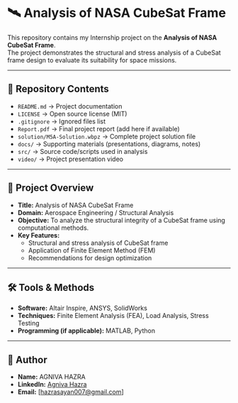 # 🛰️ Analysis of NASA CubeSat Frame

This repository contains my Internship project on the **Analysis of NASA CubeSat Frame**.  
The project demonstrates the structural and stress analysis of a CubeSat frame design to evaluate its suitability for space missions.  

---



## 📑 Repository Contents
- `README.md` → Project documentation  
- `LICENSE` → Open source license (MIT)  
- `.gitignore` → Ignored files list  
- `Report.pdf` → Final project report (add here if available)  
- `solution/M5A-Solution.wbpz` → Complete project solution file  
- `docs/` → Supporting materials (presentations, diagrams, notes)  
- `src/` → Source code/scripts used in analysis  
- `video/` → Project presentation video  

---

## 📌 Project Overview
- **Title:** Analysis of NASA CubeSat Frame  
- **Domain:** Aerospace Engineering / Structural Analysis  
- **Objective:** To analyze the structural integrity of a CubeSat frame using computational methods.  
- **Key Features:**
  - Structural and stress analysis of CubeSat frame  
  - Application of Finite Element Method (FEM)  
  - Recommendations for design optimization  

---

## 🛠️ Tools & Methods
- **Software:** Altair Inspire, ANSYS, SolidWorks  
- **Techniques:** Finite Element Analysis (FEA), Load Analysis, Stress Testing  
- **Programming (if applicable):** MATLAB, Python  

---

## 👤 Author
- **Name:** AGNIVA HAZRA  
- **LinkedIn:** [Agniva Hazra](https://www.linkedin.com/in/agniva-hazra-85b4162a7)  
- **Email:** [hazrasayan007@gmail.com]
